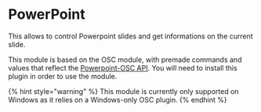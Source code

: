 # PowerPoint

This allows to control Powerpoint slides and get informations on the current slide.

This module is based on the OSC module, with premade commands and values that reflect the [Powerpoint-OSC API](https://github.com/benkuper/PowerPoint-OSC). You will need to install this plugin in order to use the module.

{% hint style="warning" %}
This module is currently only supported on Windows as it relies on a Windows-only OSC plugin.
{% endhint %}

